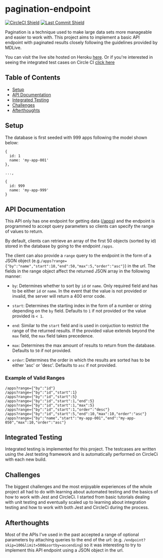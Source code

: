 # pagination-endpoint
[![CircleCI Shield](https://img.shields.io/circleci/build/github/Kiwi-x-Kiwi/pagination-endpoint/master)](https://circleci.com/gh/Kiwi-x-Kiwi/pagination-endpoint) [![Last Commit Shield](https://img.shields.io/github/last-commit/Kiwi-x-Kiwi/pagination-endpoint)](https://github.com/Kiwi-x-Kiwi/pagination-endpoint/)

Pagination is a technique used to make large data sets more manageable and easier to work with.  This project aims to implement a basic API endpoint with paginated results closely following the guidelines provided by MDLive. 

You can visit the live site hosted on Heroku [here](https://paginated-apps.herokuapp.com/apps).
Or if you're interested in seeing the integrated test cases on Circle CI [click here](https://circleci.com/gh/Kiwi-x-Kiwi/pagination-endpoint)

## Table of Contents
- [Setup](#setup)
- [API Documentation](#api-documentation)
- [Integrated Testing](#integrated-testing)
- [Challenges](#challenges)
- [Afterthoughts](#afterthoughts)

## Setup
The database is first seeded with 999 apps following the model shown below:
```
{
  id: 1
  name: 'my-app-001'
},

...,

{
  id: 999
  name: 'my-app-999'
}
```

## API Documentation
This API only has one endpoint for getting data ([/apps](https://paginated-apps.herokuapp.com/apps)) and the endpoint is programmed to accept query parameters so clients can specify the range of values to return.

By default, clients can retrieve an array of the first 50 objects (sorted by id) stored in the database by going to the endpoint `/apps`.

The client can also provide a `range` query to the endpoint in the form of a JSON object (e.g.`/apps?range={"by":"name","start":10,"end":50,"max":5,"order":"asc"}`) in the url. The fields in the range object affect the returned JSON array in the following manner:

* `by`: Determines whether to sort by `id` or `name`.  Only required field and has to be either `id` or `name`.  In the event that the value is not provided or invalid, the server will return a 400 error code.

* `start`: Determines the starting index in the form of a number or string depending on the `by` field.  Defaults to `1` if not provided or the value provided is `< 1`.

* `end`: Similar to the `start` field and is used in conjuction to restrict the range of the returned results.  If the provided value extends beyond the `max` field, the `max` field takes precedence.

* `max`: Determines the max amount of results to return from the database.  Defaults to `50` if not provided.

* `order`: Determines the order in which the results are sorted has to be either 'asc' or 'desc'.  Defaults to `asc` if not provided.

### Example of Valid Ranges
```
/apps?range={"by":"id"}
/apps?range={"by":"id","start":1}
/apps?range={"by":"id","start":5}
/apps?range={"by":"id","start":1,"end":5}
/apps?range={"by":"id","start":1,"max":5}
/apps?range={"by":"id","start":1,"order":"desc"}
/apps?range={"by":"id","start":5,"end":10,"max":10,"order":"asc"}
/apps?range={"by":"name","start":"my-app-001","end":"my-app-050","max":10,"order":"asc"}

```

## Integrated Testing
Integrated testing is implemented for this project.  The testcases are written using the Jest testing framework and is automatically performed on CircleCi with each new build.

## Challenges
The biggest challenges and the most enjoyable experiences of the whole project all had to do with learning about automated testing and the basics of how to work with Jest and CircleCi.  I started from basic tutorials dealing with unit testing and eventually scaled up to learning about integration testing and how to work with both Jest and CircleCi during the process.

## Afterthoughts
Most of the APIs I've used in the past accepted a range of optional parameters by attaching queries to the end of the url: (e.g. `/endpoint?skip=100&limit=500&sortby=ascending`) so it was interesting to try to implement this API endpoint using a JSON object in the url.
